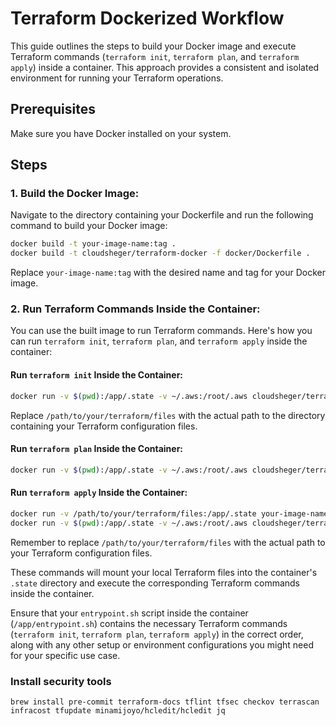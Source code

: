 # Terraform Dockerized Workflow

This guide outlines the steps to build your Docker image and execute Terraform commands (`terraform init`, `terraform plan`, and `terraform apply`) inside a container. This approach provides a consistent and isolated environment for running your Terraform operations.

## Prerequisites

Make sure you have Docker installed on your system.

## Steps

### 1. **Build the Docker Image:**

Navigate to the directory containing your Dockerfile and run the following command to build your Docker image:

```bash
docker build -t your-image-name:tag .
docker build -t cloudsheger/terraform-docker -f docker/Dockerfile .
```

Replace `your-image-name:tag` with the desired name and tag for your Docker image.

### 2. **Run Terraform Commands Inside the Container:**

You can use the built image to run Terraform commands. Here's how you can run `terraform init`, `terraform plan`, and `terraform apply` inside the container:

#### **Run `terraform init` Inside the Container:**

```bash
docker run -v $(pwd):/app/.state -v ~/.aws:/root/.aws cloudsheger/terraform-docker init frontendapp.tfvars
```

Replace `/path/to/your/terraform/files` with the actual path to the directory containing your Terraform configuration files.

#### **Run `terraform plan` Inside the Container:**

```bash
docker run -v $(pwd):/app/.state -v ~/.aws:/root/.aws cloudsheger/terraform-docker plan frontendapp.tfvars
```

#### **Run `terraform apply` Inside the Container:**

```bash
docker run -v /path/to/your/terraform/files:/app/.state your-image-name:tag apply
docker run -v $(pwd):/app/.state -v ~/.aws:/root/.aws cloudsheger/terraform-docker plan
```

Remember to replace `/path/to/your/terraform/files` with the actual path to your Terraform configuration files.

These commands will mount your local Terraform files into the container's `.state` directory and execute the corresponding Terraform commands inside the container.

Ensure that your `entrypoint.sh` script inside the container (`/app/entrypoint.sh`) contains the necessary Terraform commands (`terraform init`, `terraform plan`, `terraform apply`) in the correct order, along with any other setup or environment configurations you might need for your specific use case.


### Install security tools 

```
brew install pre-commit terraform-docs tflint tfsec checkov terrascan infracost tfupdate minamijoyo/hcledit/hcledit jq
```